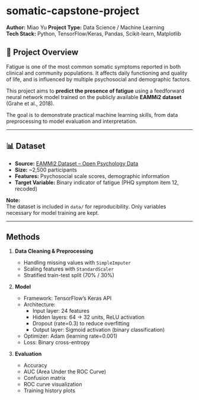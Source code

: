 # somatic-capstone-project

**Author:** Miao Yu 
**Project Type:** Data Science / Machine Learning  
**Tech Stack:** Python, TensorFlow/Keras, Pandas, Scikit-learn, Matplotlib 

## 📌 Project Overview
Fatigue is one of the most common somatic symptoms reported in both clinical and community populations. It affects daily functioning and quality of life, and is influenced by multiple psychosocial and demographic factors.

This project aims to **predict the presence of fatigue** using a feedforward neural network model trained on the publicly available **EAMMi2 dataset** (Grahe et al., 2018).  

The goal is to demonstrate practical machine learning skills, from data preprocessing to model evaluation and interpretation.

---

## 📊 Dataset
- **Source:** [EAMMi2 Dataset – Open Psychology Data](https://openpsychologydata.metajnl.com/articles/10.5334/jopd.38/)
- **Size:** ~2,500 participants  
- **Features:** Psychosocial scale scores, demographic information  
- **Target Variable:** Binary indicator of fatigue (PHQ symptom item 12, recoded)

**Note:**  
The dataset is included in `data/` for reproducibility. Only variables necessary for model training are kept.

---

## Methods
1. **Data Cleaning & Preprocessing**
   - Handling missing values with `SimpleImputer`
   - Scaling features with `StandardScaler`
   - Stratified train-test split (70% / 30%)

2. **Model**
   - Framework: TensorFlow’s Keras API
   - Architecture:
     - Input layer: 24 features
     - Hidden layers: 64 → 32 units, ReLU activation
     - Dropout (rate=0.3) to reduce overfitting
     - Output layer: Sigmoid activation (binary classification)
   - Optimizer: Adam (learning rate=0.001)
   - Loss: Binary cross-entropy

3. **Evaluation**
   - Accuracy
   - AUC (Area Under the ROC Curve)
   - Confusion matrix
   - ROC curve visualization
   - Training history plots
